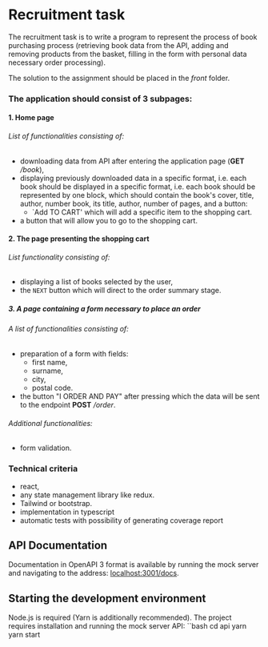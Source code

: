 # Recruitment task

The recruitment task is to write a program to represent the process of
book purchasing process (retrieving book data from the API, adding and removing
products from the basket, filling in the form with personal data necessary
order processing).

The solution to the assignment should be placed in the _front_ folder.

### The application should consist of 3 subpages:

#### 1. Home page

###### List of functionalities consisting of:

- downloading data from API after entering the application page (**GET** _/book_),
- displaying previously downloaded data in a specific format, i.e. each
  book should be displayed in a specific format, i.e. each book should be represented by one block, which should contain the book's cover, title, author, number
  book, its title, author, number of pages, and a button:
  - `Add TO CART' which will add a specific item to the shopping cart.
- a button that will allow you to go to the shopping cart.

#### 2. The page presenting the shopping cart

###### List functionality consisting of:

- displaying a list of books selected by the user,
- the `NEXT` button which will direct to the order summary stage.

##### 3. A page containing a form necessary to place an order

###### A list of functionalities consisting of:

- preparation of a form with fields:
  - first name,
  - surname,
  - city,
  - postal code.
- the button "I ORDER AND PAY" after pressing which the data will be sent to the
  endpoint **POST** _/order_.

###### Additional functionalities:

- form validation.

### Technical criteria

- react,
- any state management library like redux.
- Tailwind or bootstrap.
- implementation in typescript
- automatic tests with possibility of generating coverage report

## API Documentation

Documentation in OpenAPI 3 format is available by running the mock server
and navigating to the address: [localhost:3001/docs](http://localhost:3001/docs).

## Starting the development environment

Node.js is required (Yarn is additionally recommended). The project requires
installation and running the mock server API:
``bash
cd api
yarn
yarn start

```


```
